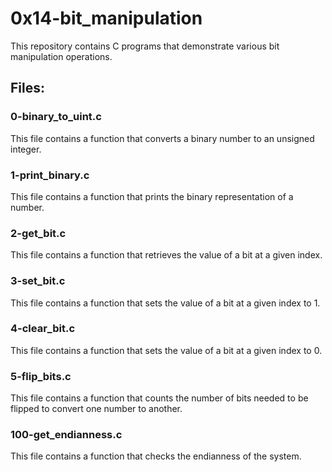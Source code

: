 # 0x14-bit_manipulation

This repository contains C programs that demonstrate various bit manipulation operations.

## Files:

### 0-binary_to_uint.c
This file contains a function that converts a binary number to an unsigned integer.

### 1-print_binary.c
This file contains a function that prints the binary representation of a number.

### 2-get_bit.c
This file contains a function that retrieves the value of a bit at a given index.

### 3-set_bit.c
This file contains a function that sets the value of a bit at a given index to 1.

### 4-clear_bit.c
This file contains a function that sets the value of a bit at a given index to 0.

### 5-flip_bits.c
This file contains a function that counts the number of bits needed to be flipped to convert one number to another.

### 100-get_endianness.c
This file contains a function that checks the endianness of the system.
